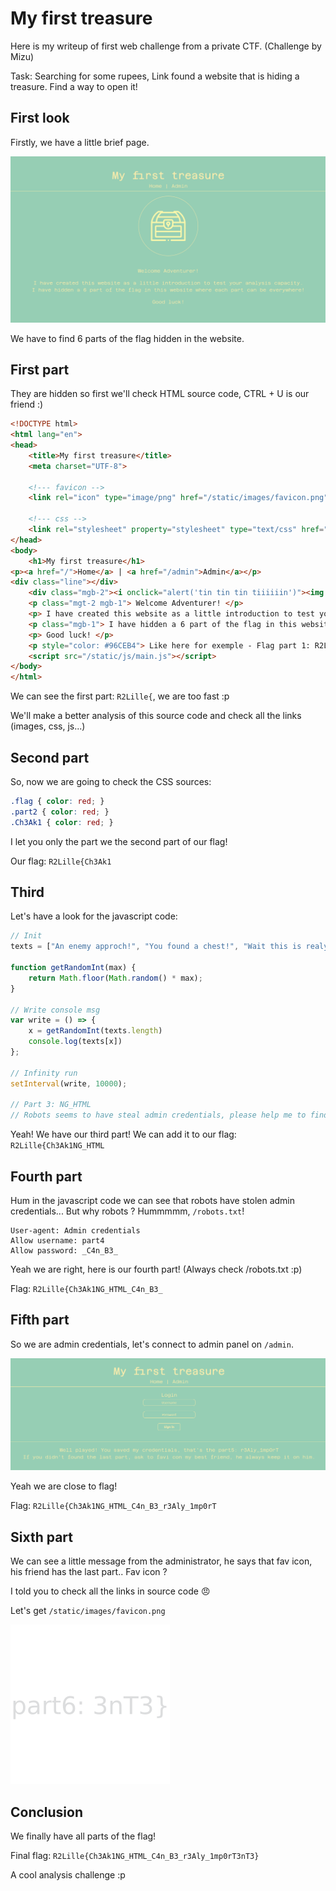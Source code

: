 # My first treasure

Here is my writeup of first web challenge from a private CTF. (Challenge by Mizu)

Task: Searching for some rupees, Link found a website that is hiding a treasure. Find a way to open it! 

## First look

Firstly, we have a little brief page.

![first_look](images/first_look.png)

We have to find 6 parts of the flag hidden in the website.

## First part

They are hidden so first we'll check HTML source code, CTRL + U is our friend :)

```html
<!DOCTYPE html>
<html lang="en">
<head>
    <title>My first treasure</title>
    <meta charset="UTF-8">

    <!--- favicon -->
    <link rel="icon" type="image/png" href="/static/images/favicon.png"/>

    <!--- css -->
    <link rel="stylesheet" property="stylesheet" type="text/css" href="/static/css/style.css" media="all">
</head>
<body>
    <h1>My first treasure</h1>
<p><a href="/">Home</a> | <a href="/admin">Admin</a></p>
<div class="line"></div>
    <div class="mgb-2"><i onclick="alert('tin tin tin tiiiiiin')"><img id="alert" src="/static/images/treasure.png" width="140"/></i><div>
    <p class="mgt-2 mgb-1"> Welcome Adventurer! </p>
    <p> I have created this website as a little introduction to test your analysis capacity. </p>
    <p class="mgb-1"> I have hidden a 6 part of the flag in this website where each part can be everywhere! </p>
    <p> Good luck! </p>
    <p style="color: #96CEB4"> Like here for exemple - Flag part 1: R2Lille{ </p>
    <script src="/static/js/main.js"></script>
</body>
</html>
```

We can see the first part: ``R2Lille{``, we are too fast :p

We'll make a better analysis of this source code and check all the links (images, css, js...)

## Second part

So, now we are going to check the CSS sources:

```css
.flag { color: red; }
.part2 { color: red; }
.Ch3Ak1 { color: red; }
```

I let you only the part we the second part of our flag! 

Our flag: ``R2Lille{Ch3Ak1``

## Third

Let's have a look for the javascript code:

```js
// Init
texts = ["An enemy approch!", "You found a chest!", "Wait this is realy a flag?!", "Nice sword man!", "Hé ho hé", "Tutuluuu!", "You found a cool shield!", "10 rupees for the beer!"]

function getRandomInt(max) {
	return Math.floor(Math.random() * max);
}

// Write console msg 
var write = () => {
	x = getRandomInt(texts.length)
    console.log(texts[x])
};

// Infinity run
setInterval(write, 10000);

// Part 3: NG_HTML
// Robots seems to have steal admin credentials, please help me to find them back
```

Yeah! We have our third part! We can add it to our flag: ``R2Lille{Ch3Ak1NG_HTML``

## Fourth part

Hum in the javascript code we can see that robots have stolen admin credentials... But why robots ? Hummmmm, ``/robots.txt``!

```
User-agent: Admin credentials
Allow username: part4
Allow password: _C4n_B3_
```

Yeah we are right, here is our fourth part! (Always check /robots.txt :p)

Flag: ``R2Lille{Ch3Ak1NG_HTML_C4n_B3_``

## Fifth part

So we are admin credentials, let's connect to admin panel on ``/admin``.

![admin_connected](images/admin_connected.png)

Yeah we are close to flag!

Flag: ``R2Lille{Ch3Ak1NG_HTML_C4n_B3_r3Aly_1mp0rT``

## Sixth part

We can see a little message from the administrator, he says that fav icon, his friend has the last part.. Fav icon ?

I told you to check all the links in source code :angry:

Let's get ``/static/images/favicon.png``

![favicon](images/favicon.png)

## Conclusion

We finally have all parts of the flag!

Final flag: ``R2Lille{Ch3Ak1NG_HTML_C4n_B3_r3Aly_1mp0rT3nT3}``

A cool analysis challenge :p